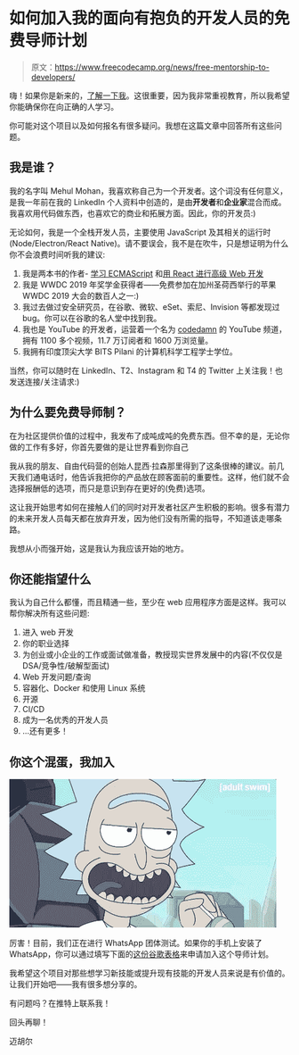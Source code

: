 # 如何加入我的面向有抱负的开发人员的免费导师计划

> 原文：<https://www.freecodecamp.org/news/free-mentorship-to-developers/>

嗨！如果你是新来的，[了解一下我](https://www.freecodecamp.org/news/7-year-journey-of-a-21-year-old-developer/)。这很重要，因为我非常重视教育，所以我希望你能确保你在向正确的人学习。

你可能对这个项目以及如何报名有很多疑问。我想在这篇文章中回答所有这些问题。

## 我是谁？

我的名字叫 Mehul Mohan，我喜欢称自己为一个开发者。这个词没有任何意义，是我一年前在我的 LinkedIn 个人资料中创造的，是由**开发者**和**企业家**混合而成。我喜欢用代码做东西，也喜欢它的商业和拓展方面。因此，你的开发员:)

无论如何，我是一个全栈开发人员，主要使用 JavaScript 及其相关的运行时(Node/Electron/React Native)。请不要误会，我不是在吹牛，只是想证明为什么你不会浪费时间听我的建议:

1.  我是两本书的作者- [学习 ECMAScript](https://www.amazon.in/Learn-ECMAScript-Discover-fundamentals-JavaScript/dp/1788620062/) 和[用 React 进行高级 Web 开发](https://www.amazon.in/Advanced-Development-React-Mehul-Mohan/dp/9389423597/)
2.  我是 WWDC 2019 年奖学金获得者——免费参加在加州圣荷西举行的苹果 WWDC 2019 大会的数百人之一:)
3.  我过去做过安全研究员，在谷歌、微软、eSet、索尼、Invision 等都发现过 bug。你可以在谷歌的名人堂中找到我。
4.  我也是 YouTube 的开发者，运营着一个名为 [codedamn](https://youtube.com/codedamn) 的 YouTube 频道，拥有 1100 多个视频，11.7 万订阅者和 1600 万浏览量。
5.  我拥有印度顶尖大学 BITS Pilani 的计算机科学工程学士学位。

当然，你可以随时在 LinkedIn、T2、Instagram 和 T4 的 Twitter 上关注我！也发送连接/关注请求:)

## 为什么要免费导师制？

在为社区提供价值的过程中，我发布了成吨成吨的免费东西。但不幸的是，无论你做的工作有多好，你首先要做的是让世界看到你自己

我从我的朋友、自由代码营的创始人昆西·拉森那里得到了这条很棒的建议。前几天我们通电话时，他告诉我把你的产品放在顾客面前的重要性。这样，他们就不会选择报酬低的选项，而只是意识到存在更好的(免费)选项。

这让我开始思考如何在接触人们的同时对开发者社区产生积极的影响。很多有潜力的未来开发人员每天都在放弃开发，因为他们没有所需的指导，不知道该走哪条路。

我想从小而强开始，这是我认为我应该开始的地方。

## 你还能指望什么

我认为自己什么都懂，而且精通一些，至少在 web 应用程序方面是这样。我可以帮你解决所有这些问题:

1.  进入 web 开发
2.  你的职业选择
3.  为创业或小企业的工作或面试做准备，教授现实世界发展中的内容(不仅仅是 DSA/竞争性/破解型面试)
4.  Web 开发问题/查询
5.  容器化、Docker 和使用 Linux 系统
6.  开源
7.  CI/CD
8.  成为一名优秀的开发人员
9.  ...还有更多！

## 你这个混蛋，我加入

![rick](img/82bd57b3490c15d801d85691dda21bdc.png)

厉害！目前，我们正在进行 WhatsApp 团体测试。如果你的手机上安装了 WhatsApp，你可以通过填写下面的[这份谷歌表格](https://bit.ly/fcc-mentorship-codedamn)来申请加入这个导师计划。

我希望这个项目对那些想学习新技能或提升现有技能的开发人员来说是有价值的。让我们开始吧——我有很多想分享的。

有问题吗？在推特上联系我！

回头再聊！

迈胡尔